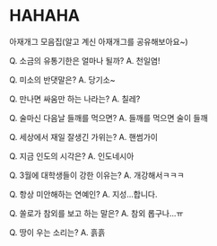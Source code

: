 # HAHAHA
아재개그 모음집(알고 계신 아재개그를 공유해보아요~)

Q. 소금의 유통기한은 얼마나 될까?
A. 천일염!

Q. 미소의 반댓말은?
A. 당기소~

Q. 만나면 싸움만 하는 나라는?
A. 칠레?

Q. 술마신 다음날 들깨를 먹으면?
A. 들깨를 먹으면 술이 들깨

Q. 세상에서 재일 잘생긴 가위는?
A. 핸썸가이

Q. 지금 인도의 시각은?
A. 인도네시아

Q. 3월에 대학생들이 강한 이유는?
A. 개강해서ㅋㅋㅋ

Q. 항상 미안해하는 연예인?
A. 지성...합니다.

Q. 쏠로가 참외를 보고 하는 말은?
A. 참외 롭구나...ㅠ

Q. 땅이 우는 소리는?
A. 흙흙
